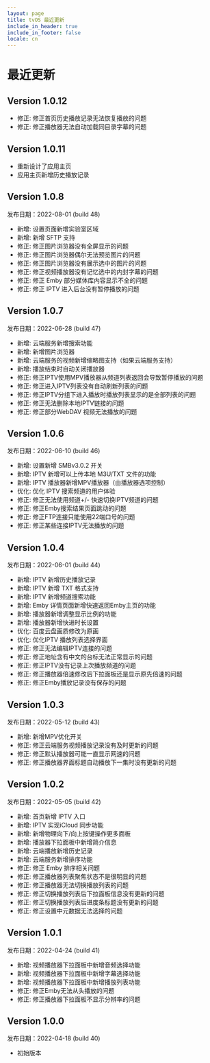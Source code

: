 ```yaml
---
layout: page
title: tvOS 最近更新
include_in_header: true
include_in_footer: false
locale: cn
---
```


# 最近更新

## **Version 1.0.12**

- 修正: 修正首页历史播放记录无法恢复播放的问题
- 修正: 修正播放器无法自动加载同目录字幕的问题

## **Version 1.0.11**

- 重新设计了应用主页
- 应用主页新增历史播放记录

## **Version 1.0.8**

发布日期：2022-08-01 (build 48)

- 新增: 设置页面新增实验室区域
- 新增: 新增 SFTP 支持
- 修正: 修正图片浏览器没有全屏显示的问题
- 修正: 修正图片浏览器偶尔无法预览图片的问题
- 修正: 修正图片浏览器没有展示选中的图片的问题
- 修正: 修正视频播放器没有记忆选中的内封字幕的问题
- 修正: 修正 Emby 部分媒体库内容显示不全的问题
- 修正: 修正 IPTV 进入后台没有暂停播放的问题

## **Version 1.0.7**

发布日期：2022-06-28 (build 47)

- 新增: 云端服务新增搜索功能
- 新增: 新增图片浏览器
- 新增: 云端服务的视频新增缩略图支持（如果云端服务支持）
- 新增: 播放结束时自动关闭播放器
- 修正: 修正IPTV使用MPV播放器从频道列表返回会导致暂停播放的问题
- 修正: 修正进入IPTV列表没有自动刷新列表的问题
- 修正: 修正IPTV分组下进入播放时播放列表显示的是全部列表的问题
- 修正: 修正无法删除本地IPTV链接的问题
- 修正: 修正部分WebDAV 视频无法播放的问题

## **Version 1.0.6**

发布日期：2022-06-10 (build 46)

- 新增: 设置新增 SMBv3.0.2 开关
- 新增: IPTV 新增可以上传本地 M3U/TXT 文件的功能
- 新增: IPTV 播放器新增MPV播放器（由播放器选项控制）
- 优化: 优化 IPTV 搜索频道的用户体验
- 修正: 修正无法使用频道+/- 快速切换IPTV频道的问题
- 修正: 修正Emby搜索结果页面跳动的问题
- 修正: 修正FTP连接只能使用22端口号的问题
- 修正: 修正某些连接IPTV无法播放的问题


## **Version 1.0.4**

发布日期：2022-06-01 (build 44)

- 新增: IPTV 新增历史播放记录
- 新增: IPTV 新增 TXT 格式支持 
- 新增: IPTV 新增频道搜索功能
- 新增: Emby 详情页面新增快速返回Emby主页的功能
- 新增: 播放器新增调整显示比例的功能
- 新增: 播放器新增快进时长设置
- 优化: 百度云盘画质修改为原画 
- 优化: 优化IPTV 播放列表选择界面
- 修正: 修正无法编辑IPTV连接的问题
- 修正: 修正地址含有中文的台标无法正常显示的问题
- 修正: 修正IPTV没有记录上次播放频道的问题
- 修正: 修正播放器倍速修改后下拉面板还是显示原先倍速的问题
- 修正: 修正Emby播放记录没有保存的问题

## **Version 1.0.3**

发布日期：2022-05-12 (build 43)

- 新增: 新增MPV优化开关
- 修正: 修正云端服务视频播放记录没有及时更新的问题
- 修正: 修正默认播放器可能一直显示网速的问题
- 修正: 修正播放器界面标题自动播放下一集时没有更新的问题

## **Version 1.0.2**

发布日期：2022-05-05 (build 42)

- 新增: 首页新增 IPTV 入口
- 新增: IPTV 实现iCloud 同步功能
- 新增: 新增物理向下/向上按键操作更多面板
- 新增: 播放器下拉面板中新增简介信息
- 新增: 云端播放新增历史记录
- 新增: 云端服务新增排序功能
- 修正: 修正 Emby 排序相关问题
- 修正: 修正播放器列表聚焦状态不是很明显的问题
- 修正: 修正播放器无法切换播放列表的问题
- 修正: 修正切换播放列表后下拉面板信息没有更新的问题
- 修正: 修正切换播放列表后进度条标题没有更新的问题
- 修正: 修正设置中元数据无法选择的问题

## **Version 1.0.1**

发布日期：2022-04-24 (build 41)

- 新增: 视频播放器下拉面板中新增音频选择功能
- 新增: 视频播放器下拉面板中新增字幕选择功能
- 新增: 视频播放器下拉面板中新增播放列表功能
- 修正: 修正Emby无法从头播放的问题
- 修正: 修正播放器下拉面板不显示分辨率的问题


## **Version 1.0.0**

发布日期：2022-04-18 (build 40)

- 初始版本